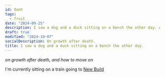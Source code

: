 ```yaml
---
id: Oanh
tags:
  - fruit
date: "2024-09-25"
description: I saw a dog and a duck sitting on a bench the other day. And on growth after death.
draft: true
modified: "2024-10-07"
socialDescription: On growth after death.
title: I saw a dog and a duck sitting on a bench the other day.
---
```

_on growth after death, and how to move on_

I'm currently sitting on a train going to [New Build](https://x.com/newsystems_)
